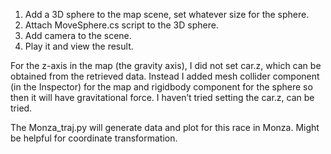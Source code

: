 1. Add a 3D sphere to the map scene, set whatever size for the sphere.
2. Attach MoveSphere.cs script to the 3D sphere.
3. Add camera to the scene.
4. Play it and view the result.

For the z-axis in the map (the gravity axis), I did not set car.z, which can be obtained from the retrieved data. Instead I added mesh collider component (in the Inspector) for the map and rigidbody component for the sphere so then it will have gravitational force. I haven’t tried setting the car.z, can be tried.

The Monza_traj.py will generate data and plot for this race in Monza. Might be helpful for coordinate transformation.
